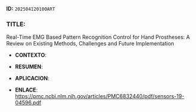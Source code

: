 **ID:** `202504120100ART`

### TITLE:
Real-Time EMG Based Pattern Recognition Control
for Hand Prostheses: A Review on Existing Methods,
Challenges and Future Implementation

- **CONTEXTO**: 
    
- **RESUMEN**: 
    
- **APLICACION**: 

- **ENLACE**: https://pmc.ncbi.nlm.nih.gov/articles/PMC6832440/pdf/sensors-19-04596.pdf